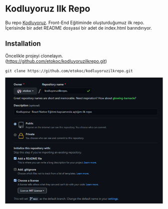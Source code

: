 # Kodluyoruz Ilk Repo

Bu repo [Kodluyoruz](https://www.kodluyoruz.org/). Front-End Eğitiminde oluşturduğumuz ilk repo. İçerisinde bir adet README dosyasıi bir adet de index.html barındırıyor.


## Installation 
Öncelikle projeyi clonelayın.(https://github.com/etokoc/kodluyoruzilkrepo.git)

```
git clone https://github.com/etokoc/kodluyoruzilkrepo.git
```

![Resim](img.png)